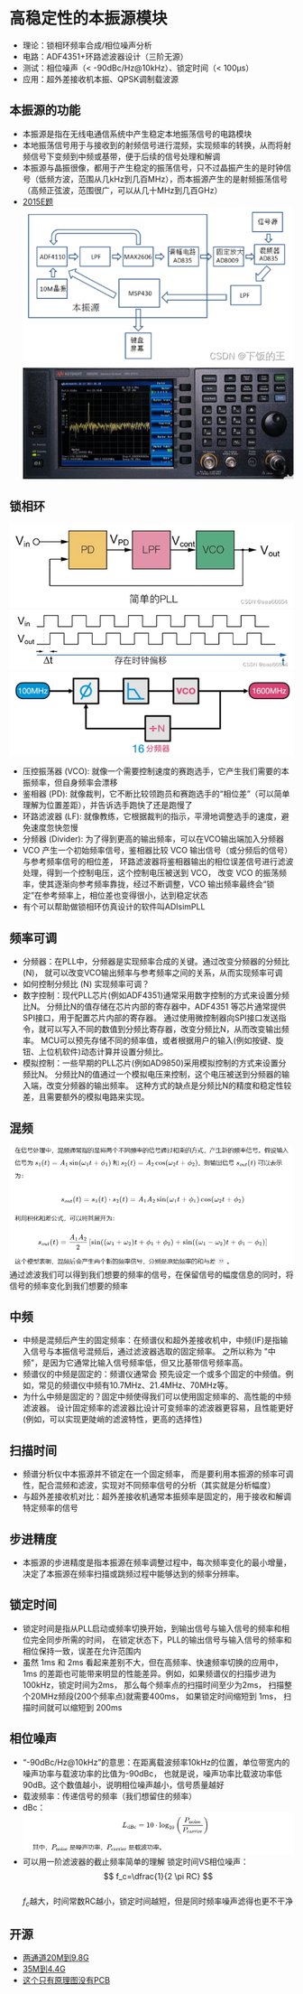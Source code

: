 # 高稳定性的本振源模块
- 理论：锁相环频率合成/相位噪声分析
- 电路：ADF4351+环路滤波器设计（三阶无源）
- 测试：相位噪声（< -90dBc/Hz@10kHz）、锁定时间（< 100μs）
- 应用：超外差接收机本振、QPSK调制载波源

## 本振源的功能
- 本振源是指在无线电通信系统中产生稳定本地振荡信号的电路模块  
- 本地振荡信号用于与接收到的射频信号进行混频，实现频率的转换，从而将射频信号下变频到中频或基带，便于后续的信号处理和解调   
- 本振源与晶振很像，都用于产生稳定的振荡信号，只不过晶振产生的是时钟信号（低频方波，范围从几kHz到几百MHz），而本振源产生的是射频振荡信号（高频正弦波，范围很广，可以从几十MHz到几百GHz）  
- [2015E题](https://wusiyuan.blog.csdn.net/article/details/119964701)
![频谱分析仪](频谱分析仪.png)
![频谱分析仪界面](频谱分析仪界面.png)

## 锁相环
![锁相环](锁相环.png)
![相位差异](相位差异.png)
![锁相环带分频器](锁相环带分频器.png)
- 压控振荡器 (VCO): 就像一个需要控制速度的赛跑选手，它产生我们需要的本振频率，但自身频率会漂移
- 鉴相器 (PD): 就像裁判，它不断比较领跑员和赛跑选手的“相位差”（可以简单理解为位置差距），并告诉选手跑快了还是跑慢了
- 环路滤波器 (LF): 就像教练，它根据裁判的指示，平滑地调整选手的速度，避免速度忽快忽慢
- 分频器 (Divider): 为了得到更高的输出频率，可以在VCO输出端加入分频器
- VCO 产生一个初始频率信号，鉴相器比较 VCO 输出信号（或分频后的信号）与参考频率信号的相位差，
环路滤波器将鉴相器输出的相位误差信号进行滤波处理，得到一个控制电压，这个控制电压被送到 VCO，
改变 VCO 的振荡频率，使其逐渐向参考频率靠拢，经过不断调整，VCO 输出频率最终会“锁定”在参考频率上，相位差也变得很小，达到稳定状态
- 有个可以帮助做锁相环仿真设计的软件叫ADIsimPLL
## 频率可调
- 分频器：在PLL中，分频器是实现频率合成的关键。通过改变分频器的分频比(N)， 
就可以改变VCO输出频率与参考频率之间的关系，从而实现频率可调
- 如何控制分频比 (N) 实现频率可调？
- 数字控制：现代PLL芯片(例如ADF4351)通常采用数字控制的方式来设置分频比N。
分频比N的值存储在芯片内部的寄存器中，ADF4351 等芯片通常提供SPI接口，用于配置芯片内部的寄存器。
通过使用微控制器向SPI接口发送指令，就可以写入不同的数值到分频比寄存器，改变分频比N，从而改变输出频率。
MCU可以预先存储不同的频率值，或者根据用户的输入(例如按键、旋钮、上位机软件)动态计算并设置分频比。
- 模拟控制：一些早期的PLL芯片(例如AD9850)采用模拟控制的方式来设置分频比N。
分频比N的值通过一个模拟电压来控制，这个电压被送到分频器的输入端，改变分频器的输出频率。
这种方式的缺点是分频比N的精度和稳定性较差，且需要额外的模拟电路来实现。

## 混频
![混频](混频.png)
通过滤波我们可以得到我们想要的频率的信号，在保留信号的幅度信息的同时，将信号的频率变化到我们想要的频率

## 中频
- 中频是混频后产生的固定频率：在频谱仪和超外差接收机中，中频(IF)是指输入信号与本振信号混频后，通过滤波器选取的固定频率。
之所以称为 "中频"，是因为它通常比输入信号频率低，但又比基带信号频率高。
- 频谱仪的中频是固定的：频谱仪通常会 预先设定一个或多个固定的中频值。例如，常见的频谱仪中频有10.7MHz、21.4MHz、70MHz等。
- 为什么中频是固定的？固定中频使得我们可以使用固定频率的、高性能的中频滤波器。
设计固定频率的滤波器比设计可变频率的滤波器更容易，且性能更好(例如，可以实现更陡峭的滤波特性，更高的选择性)

## 扫描时间
-  频谱分析仪中本振源并不锁定在一个固定频率，
而是要利用本振源的频率可调性，配合混频和滤波，实现对不同频率信号的分析（其实就是分析幅度）
- 与超外差接收机对比：超外差接收机通常本振频率是固定的，用于接收和解调特定频率的信号

## 步进精度
- 本振源的步进精度是指本振源在频率调整过程中，每次频率变化的最小增量，决定了本振源在频率扫描或跳频过程中能够达到的频率分辨率。

## 锁定时间
- 锁定时间是指从PLL启动或频率切换开始，到输出信号与输入信号的频率和相位完全同步所需的时间，
在锁定状态下，PLL的输出信号与输入信号的频率和相位保持一致，误差在允许范围内
- 虽然 1ms 和 2ms 看起来差别不大，但在高频率、快速频率切换的应用中， 
1ms 的差距也可能带来明显的性能差异。例如，如果频谱仪的扫描步进为100kHz，锁定时间为2ms，
那么每个频率点的扫描时间至少为2ms， 扫描整个20MHz频段(200个频率点)就需要400ms， 
如果锁定时间缩短到 1ms， 扫描时间就可以缩短到 200ms

## 相位噪声
- “-90dBc/Hz@10kHz”的意思：在距离载波频率10kHz的位置，单位带宽内的噪声功率与载波功率的比值为-90dBc，
也就是说，噪声功率比载波功率低90dB。这个数值越小，说明相位噪声越小，信号质量越好
- 载波频率：传递信号的频率（我们想留住的频率）
- dBc：
![dBc](dBc.png)
- 可以用一阶滤波器的截止频率简单的理解 锁定时间VS相位噪声：$$ f_c=\dfrac{1}{2 \pi RC} $$  
$f_c$越大，时间常数RC越小，锁定时间越短，但是同时频率噪声滤得也更不干净

## 开源
- [两通道20M到9.8G](https://oshwhub.com/z_star/pocket-rf-clock-source)
- [35M到4.4G](https://oshwhub.com/xiaoyunt/high-speed-adc-acquisition-card)
- [这个只有原理图没有PCB](https://oshwhub.com/123123123ASDASD/ben-zhenadf43510)